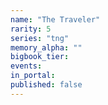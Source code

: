 ```yaml
---
name: "The Traveler"
rarity: 5
series: "tng"
memory_alpha: ""
bigbook_tier:
events:
in_portal:
published: false
---
```

